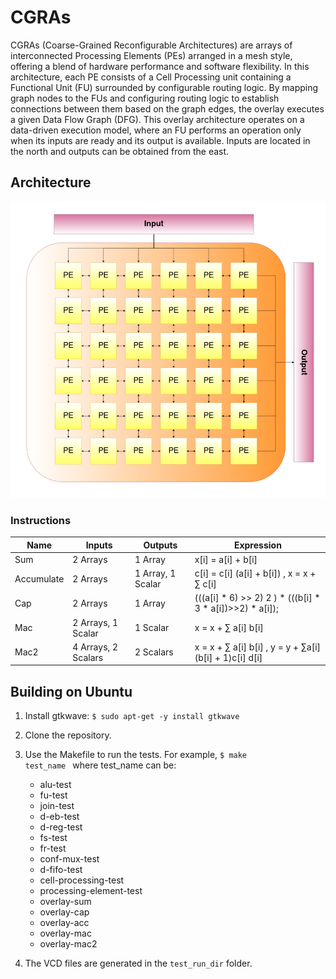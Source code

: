 # CGRAs
CGRAs (Coarse-Grained Reconfigurable Architectures) are arrays of interconnected Processing Elements (PEs) arranged in a mesh style, offering a blend of hardware performance and software flexibility. In this architecture, each PE consists of a Cell Processing unit containing a Functional Unit (FU) surrounded by configurable routing logic. By mapping graph nodes to the FUs and configuring routing logic to establish connections between them based on the graph edges, the overlay executes a given Data Flow Graph (DFG). This overlay architecture operates on a data-driven execution model, where an FU performs an operation only when its inputs are ready and its output is available. Inputs are located in the north and outputs can be obtained from the east.
## Architecture
![](assets/arch.png)


### Instructions

| Name                    | Inputs                  | Outputs               | Expression                                   |
|-------------------------|-------------------------|-----------------------|----------------------------------------------|
|           Sum           | 2 Arrays                | 1 Array               | x[i] = a[i] + b[i]                            |
|        Accumulate       | 2 Arrays                | 1 Array, 1 Scalar     | c[i] = c[i] (a[i] + b[i]) , x = x + ∑ c[i]
|           Cap           | 2 Arrays                | 1 Array               | (((a[i] * 6) >> 2) 2 ) * (((b[i] * 3 * a[i])>>2) * a[i]);
|          Mac            | 2 Arrays, 1 Scalar      | 1 Scalar              | x = x + ∑ a[i] b[i]
|           Mac2          | 4 Arrays, 2 Scalars     | 2 Scalars             |                 x = x + ∑ a[i] b[i]           , y = y + ∑a[i] (b[i] + 1)c[i] d[i] 


## Building on Ubuntu

1. Install gtkwave: `$ sudo apt-get -y install gtkwave`

2. Clone the repository.

3. Use the Makefile to run the tests. For example, <code>$ make test_name </code> where test_name can be:
    * alu-test
    * fu-test
    * join-test
    * d-eb-test
    * d-reg-test
    * fs-test
    * fr-test
    * conf-mux-test
    * d-fifo-test
    * cell-processing-test
    * processing-element-test
    * overlay-sum
    * overlay-cap
    * overlay-acc
    * overlay-mac
    * overlay-mac2

4. The VCD files are generated in the `test_run_dir` folder.

